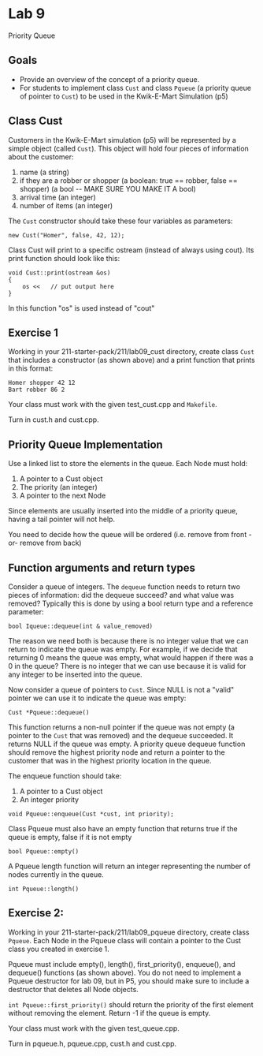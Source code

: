# Lab 9

Priority Queue

## Goals

* Provide an overview of the concept of a priority queue.
* For students to implement class `Cust` and class `Pqueue` (a priority queue of pointer to `Cust`) to be used in the Kwik-E-Mart Simulation (p5)

## Class Cust

Customers in the Kwik-E-Mart simulation (p5) will be represented by a simple object (called `Cust`). This object will hold four pieces of information about the customer:
1. name (a string)
2. if they are a robber or shopper (a boolean: true == robber, false == shopper) (a bool -- MAKE SURE YOU MAKE IT A bool)
3. arrival time (an integer)
4. number of items (an integer)<br>

The `Cust` constructor should take these four variables as parameters:
```
new Cust("Homer", false, 42, 12);
```

Class Cust will print to a specific ostream (instead of always using cout). Its print function should look like this:
```
void Cust::print(ostream &os)
{
    os <<   // put output here
}
```

In this function "os" is used instead of "cout"

## Exercise 1

Working in your 211-starter-pack/211/lab09_cust directory, create class `Cust` that includes a constructor (as shown above) and a print function that prints in this format:
```
Homer shopper 42 12
Bart robber 86 2
```
Your class must work with the given test_cust.cpp and `Makefile`.<br>

Turn in cust.h and cust.cpp.

## Priority Queue Implementation

Use a linked list to store the elements in the queue. Each Node must hold:
1. A pointer to a Cust object
2. The priority (an integer)
3. A pointer to the next Node<br>

Since elements are usually inserted into the middle of a priority queue, having a tail pointer will not help.<br>

You need to decide how the queue will be ordered (i.e. remove from front -or- remove from back)<br>

## Function arguments and return types

Consider a queue of integers. The `dequeue` function needs to return two pieces of information: did the dequeue succeed? and what value was removed? Typically this is done by using a bool return type and a reference parameter:
```
bool Iqueue::dequeue(int & value_removed)
```

The reason we need both is because there is no integer value that we can return to indicate the queue was empty. For example, if we decide that returning 0 means the queue was empty, what would happen if there was a 0 in the queue? There is no integer that we can use because it is valid for any integer to be inserted into the queue.<br>

Now consider a queue of pointers to `Cust`. Since NULL is not a "valid" pointer we can use it to indicate the queue was empty:
```
Cust *Pqueue::dequeue()
```
This function returns a non-null pointer if the queue was not empty (a pointer to the `Cust` that was removed) and the dequeue succeeded. It returns NULL if the queue was empty. A priority queue dequeue function should remove the highest priority node and return a pointer to the customer that was in the highest priority location in the queue.<br>

The enqueue function should take:
1. A pointer to a Cust object
2. An integer priority
```
void Pqueue::enqueue(Cust *cust, int priority);
```

Class Pqueue must also have an empty function that returns true if the queue is empty, false if it is not empty
```
bool Pqueue::empty()
```

A Pqueue length function will return an integer representing the number of nodes currently in the queue.
```
int Pqueue::length()
``` 

## Exercise 2:

Working in your 211-starter-pack/211/lab09_pqueue directory, create class `Pqueue`. Each Node in the Pqueue class will contain a pointer to the Cust class you created in exercise 1.<br>

Pqueue must include empty(), length(), first_priority(), enqueue(), and dequeue() functions (as shown above). You do not need to implement a Pqueue destructor for lab 09, but in P5, you should make sure to include a destructor that deletes all Node objects.<br>

`int Pqueue::first_priority()` should return the priority of the first element without removing the element. Return -1 if the queue is empty.<br>

Your  class must work with the given test_queue.cpp.<br>

Turn in pqueue.h, pqueue.cpp, cust.h and cust.cpp.

